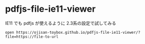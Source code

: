 # pdfjs-file-ie11-viewer
IE11 でも pdfjs が使えるように 2.3系の設定で試してみる

```
open https://ojisan-toybox.github.io/pdfjs-file-ie11-viewer/?file=https://file-to-url
```
